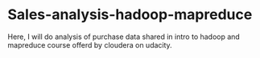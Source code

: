 # Sales-analysis-hadoop-mapreduce
Here, I will do analysis of purchase data shared in intro to hadoop and mapreduce course offerd by cloudera on udacity.
